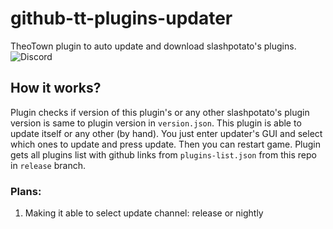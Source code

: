 # github-tt-plugins-updater
TheoTown plugin to auto update and download slashpotato's plugins.
![Discord](https://img.shields.io/discord/1127300288987021376?style=flat&logo=discord&logoColor=5865f2&label=slashpotato's%20server&color=5865f2&link=https%3A%2F%2Fdsc.gg%2Fslashppotato)
## How it works?
Plugin checks if version of this plugin's or any other slashpotato's plugin version is same to plugin version in `version.json`. This plugin is able to update itself or any other (by hand). You just enter updater's GUI and select which ones to update and press update. Then you can restart game. Plugin gets all plugins list with github links from `plugins-list.json` from this repo in `release` branch.
### Plans:
1. Making it able to select update channel: release or nightly
